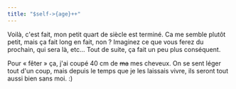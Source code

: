 ```yaml
---
title: "$self->{age}++"
---
```


Voilà, c'est fait, mon petit quart de siècle est terminé. Ca me semble plutôt
petit, mais ça fait long en fait, non ? Imaginez ce que vous ferez du
prochain, qui sera là, etc... Tout de suite, ça fait un peu plus conséquent.

Pour « fêter » ça, j'ai coupé 40 cm de <s>ma</s> mes cheveux. On se sent léger
tout d'un coup, mais depuis le temps que je les laissais vivre, ils seront
tout aussi bien sans moi. :)

